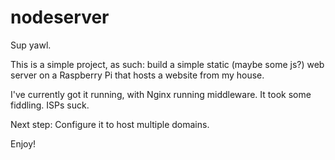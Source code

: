 # nodeserver

Sup yawl.

This is a simple project, as such: build a simple static (maybe some js?) web server on a Raspberry Pi that hosts a website from my house.

I've currently got it running, with Nginx running middleware. It took some fiddling. ISPs suck.

Next step: Configure it to host multiple domains.

Enjoy!
